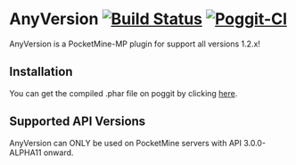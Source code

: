 # AnyVersion [![Build Status](https://travis-ci.org/zyware/AnyVersion.svg?branch=master)](https://travis-ci.org/zyware/AnyVersion) [![Poggit-CI](https://poggit.pmmp.io/ci.badge/zyware/AnyVersion/AnyVersion/master)](https://poggit.pmmp.io/ci/zyware/AnyVersion/AnyVersion) 
AnyVersion is a PocketMine-MP plugin for support all versions 1.2.x!

## Installation
You can get the compiled .phar file on poggit by clicking [here](https://poggit.pmmp.io/ci/zyware/AnyVersion/AnyVersion).

## Supported API Versions
AnyVersion can ONLY be used on PocketMine servers with API 3.0.0-ALPHA11 onward.